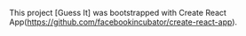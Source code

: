 This project [Guess It] was bootstrapped with Create React App(https://github.com/facebookincubator/create-react-app).
